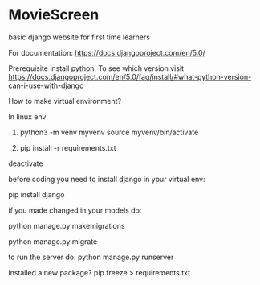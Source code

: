 # MovieScreen

basic django website for first time learners

For documentation: https://docs.djangoproject.com/en/5.0/

Prerequisite install python. To see which version visit https://docs.djangoproject.com/en/5.0/faq/install/#what-python-version-can-i-use-with-django

How to make virtual environment?

In linux env
1. python3 -m venv myvenv
source myvenv/bin/activate

2. pip install -r requirements.txt

deactivate

before coding you need to install django in ypur virtual env:

pip install django

if you made changed in your models do:

python manage.py makemigrations

python manage.py migrate

to run the server do:
python manage.py runserver

installed a new package?
pip freeze > requirements.txt
